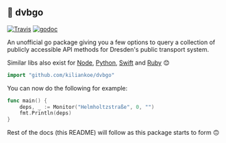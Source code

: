 ## 🚡 dvbgo

[![Travis](https://img.shields.io/travis/kiliankoe/dvbgo.svg?style=flat-square)](https://travis-ci.org/kiliankoe/dvbgo) [![godoc](https://img.shields.io/badge/godoc-reference-blue.svg?style=flat-square)](https://godoc.org/github.com/kiliankoe/dvbgo)

An unofficial go package giving you a few options to query a collection of publicly accessible API methods for Dresden's public transport system.

Similar libs also exist for [Node](https://github.com/kiliankoe/dvbjs), [Python](https://github.com/kiliankoe/dvbpy), [Swift](https://github.com/kiliankoe/DVB) and [Ruby](https://github.com/kiliankoe/dvbrb) 😊

```go
import "github.com/kiliankoe/dvbgo"
```

You can now do the following for example:

```go
func main() {
	deps, _ := Monitor("Helmholtzstraße", 0, "")
	fmt.Println(deps)
}
```

Rest of the docs (this README) will follow as this package starts to form 🙃

